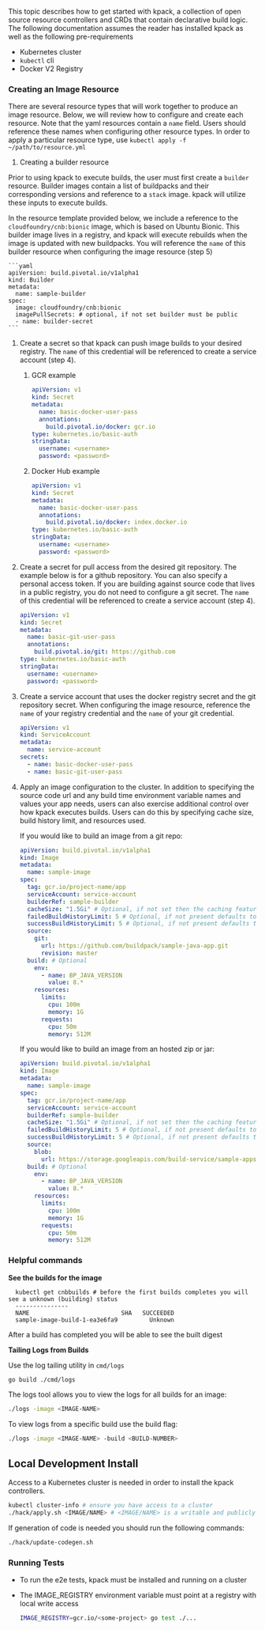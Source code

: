 This topic describes how to get started with kpack, a collection of open source resource controllers and CRDs that contain declarative build logic.  The following documentation assumes the reader has installed kpack as well as the following pre-requirements

- Kubernetes cluster
- `kubectl` cli
- Docker V2 Registry


### <a id='create-image'></a> Creating an Image Resource

There are several resource types that will work together to produce an image resource.  Below, we will review how to configure and create each resource. Note that the yaml resources contain a `name` field. Users should reference these names when configuring other resource types. In order to apply a particular resource type, use `kubectl apply -f ~/path/to/resource.yml`

1) Creating a builder resource

Prior to using kpack to execute builds, the user must first create a `builder` resource. Builder images contain a list of buildpacks and their corresponding versions and reference to a `stack` image. kpack will utilize these inputs to execute builds.

In the resource template provided below, we include a reference to the `cloudfoundry/cnb:bionic` image, which is based on Ubuntu Bionic. This builder image lives in a registry, and kpack will execute rebuilds when the image is updated with new buildpacks. You will reference the `name` of this builder resource when configuring the image resource (step 5)

    ```yaml
    apiVersion: build.pivotal.io/v1alpha1
    kind: Builder
    metadata:
      name: sample-builder
    spec:
      image: cloudfoundry/cnb:bionic
      imagePullSecrets: # optional, if not set builder must be public
      - name: builder-secret
    ```

1) Create a secret so that kpack can push image builds to your desired registry. The `name` of this credential will be referenced to create a service account (step 4).

   1. GCR example
      ```yaml
      apiVersion: v1
      kind: Secret
      metadata:
        name: basic-docker-user-pass
        annotations:
          build.pivotal.io/docker: gcr.io
      type: kubernetes.io/basic-auth
      stringData:
        username: <username>
        password: <password>
      ```

    1. Docker Hub example
        ```yaml
        apiVersion: v1
        kind: Secret
        metadata:
          name: basic-docker-user-pass
          annotations:
            build.pivotal.io/docker: index.docker.io
        type: kubernetes.io/basic-auth
        stringData:
          username: <username>
          password: <password>
        ```
1) Create a secret for pull access from the desired git repository. The example below is for a github repository.  You can also specify a personal access token.  If you are building against source code that lives in a public registry, you do not need to configure a git secret.  The `name` of this credential will be referenced to create a service account (step 4).

    ```yaml
    apiVersion: v1
    kind: Secret
    metadata:
      name: basic-git-user-pass
      annotations:
        build.pivotal.io/git: https://github.com
    type: kubernetes.io/basic-auth
    stringData:
      username: <username>
      password: <password>
    ```

1) Create a service account that uses the docker registry secret and the git repository secret. When configuring the image resource, reference the `name` of your registry credential and the `name` of your git credential.

    ```yaml
    apiVersion: v1
    kind: ServiceAccount
    metadata:
      name: service-account
    secrets:
      - name: basic-docker-user-pass
      - name: basic-git-user-pass

1) Apply an image configuration to the cluster. In addition to specifying the source code url and any build time environment variable names and values your app needs, users can also exercise additional control over how kpack executes builds. Users can do this by specifying cache size, build history limit, and resources used.

    If you would like to build an image from a git repo:
 
    ```yaml
    apiVersion: build.pivotal.io/v1alpha1
    kind: Image
    metadata:
      name: sample-image
    spec:
      tag: gcr.io/project-name/app
      serviceAccount: service-account
      builderRef: sample-builder
      cacheSize: "1.5Gi" # Optional, if not set then the caching feature is disabled
      failedBuildHistoryLimit: 5 # Optional, if not present defaults to 10
      successBuildHistoryLimit: 5 # Optional, if not present defaults to 10
      source:
        git:
          url: https://github.com/buildpack/sample-java-app.git
          revision: master
      build: # Optional
        env:
          - name: BP_JAVA_VERSION
            value: 8.*
        resources:
          limits:
            cpu: 100m
            memory: 1G
          requests:
            cpu: 50m
            memory: 512M
    ```

    If you would like to build an image from an hosted zip or jar:
 
    ```yaml
    apiVersion: build.pivotal.io/v1alpha1
    kind: Image
    metadata:
      name: sample-image
    spec:
      tag: gcr.io/project-name/app
      serviceAccount: service-account
      builderRef: sample-builder
      cacheSize: "1.5Gi" # Optional, if not set then the caching feature is disabled
      failedBuildHistoryLimit: 5 # Optional, if not present defaults to 10
      successBuildHistoryLimit: 5 # Optional, if not present defaults to 10
      source:
        blob:
          url: https://storage.googleapis.com/build-service/sample-apps/spring-petclinic-2.1.0.BUILD-SNAPSHOT.jar
      build: # Optional
        env:
          - name: BP_JAVA_VERSION
            value: 8.*
        resources:
          limits:
            cpu: 100m
            memory: 1G
          requests:
            cpu: 50m
            memory: 512M
    ```

### <a id='configure-cli'></a> Helpful commands

**See the builds for the image**

  ```builds
    kubectl get cnbbuilds # before the first builds completes you will see a unknown (building) status
    ---------------
    NAME                          SHA   SUCCEEDED
    sample-image-build-1-ea3e6fa9         Unknown

  ```

After a build has completed you will be able to see the built digest

**Tailing Logs from Builds**

Use the log tailing utility in `cmd/logs`

```bash
go build ./cmd/logs
```

The logs tool allows you to view the logs for all builds for an image:

```bash
./logs -image <IMAGE-NAME>
```

To view logs from a specific build use the build flag:

```bash
./logs -image <IMAGE-NAME> -build <BUILD-NUMBER>
```



## Local Development Install

Access to a Kubernetes cluster is needed in order to install the kpack controllers.

```bash
kubectl cluster-info # ensure you have access to a cluster
./hack/apply.sh <IMAGE/NAME> # <IMAGE/NAME> is a writable and publicly accessible location
```

If generation of code is needed you should run the following commands:
```bash
./hack/update-codegen.sh
```

### Running Tests

* To run the e2e tests, kpack must be installed and running on a cluster
* The IMAGE_REGISTRY environment variable must point at a registry with local write access

    ```bash
    IMAGE_REGISTRY=gcr.io/<some-project> go test ./...
    ```